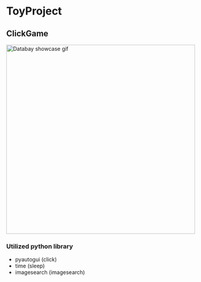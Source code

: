 # ToyProject


## ClickGame
<img src="https://github.com/hanjiung/ToyProject/blob/main/clickGame/TestImage/automaticClick.gif" alt="Databay showcase gif" title="Databay showcase gif" width="500"/>

### Utilized python library
-  pyautogui (click)
-  time (sleep)
-  imagesearch (imagesearch)
